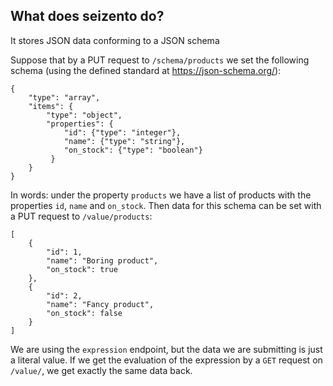## What does seizento do?

It stores JSON data conforming to a JSON schema

Suppose that by a PUT request to `/schema/products` we set the following schema (using the defined standard at https://json-schema.org/):

```
{
    "type": "array",
    "items": {
        "type": "object",
        "properties": {
            "id": {"type": "integer"},
            "name": {"type": "string"},
            "on_stock": {"type": "boolean"}
         }
    }    
}
```

In words: under the property `products` we have a list of products with the properties `id`, `name` and `on_stock`.
Then data for this schema can be set with a PUT request to `/value/products`:

```
[
    {
        "id": 1,
        "name": "Boring product",
        "on_stock": true
    },
    {
        "id": 2,
        "name": "Fancy product",
        "on_stock": false
    }
]
```

We are using the `expression` endpoint, but the data we are submitting is just a literal value.
If we get the evaluation of the expression by a `GET` request on `/value/`, 
we get exactly the same data back.
